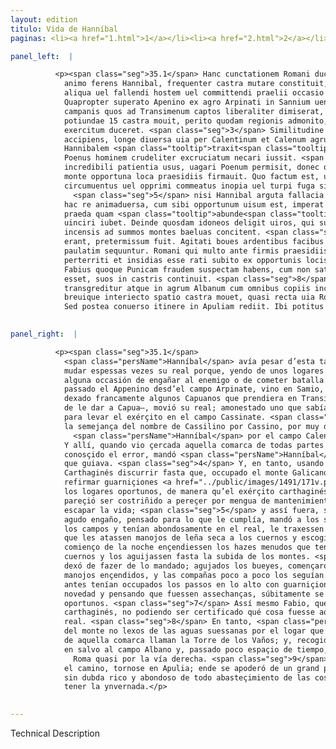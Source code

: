```yaml
---
layout: edition
titulo: Vida de Hanníbal
paginas: <li><a href="1.html">1</a></li><li><a href="2.html">2</a></li><li><a href="3.html">3</a></li><li><a href="4.html">4</a></li><li><a href="5.html">5</a></li><li><a href="6.html">6</a></li><li><a href="7.html">7</a></li><li><a href="8.html">8</a></li><li><a href="9.html">9</a></li><li><a href="10.html">10</a></li><li><a href="11.html">11</a></li><li><a href="12.html">12</a></li><li><a href="13.html">13</a></li><li><a href="14.html">14</a></li><li><a href="15.html">15</a></li><li><a href="16.html">16</a></li><li><a href="17.html">17</a></li><li><a href="18.html">18</a></li><li><a href="19.html">19</a></li><li><a href="20.html">20</a></li><li><a href="21.html">21</a></li><li><a href="22.html">22</a></li><li><a href="23.html">23</a></li><li><a href="24.html">24</a></li><li><a href="25.html">25</a></li><li><a href="26.html">26</a></li><li><a href="27.html">27</a></li><li><a href="28.html">28</a></li><li><a href="29.html">29</a></li><li><a href="30.html">30</a></li><li><a href="31.html">31</a></li><li><a href="32.html">32</a></li><li><a href="33.html">33</a></li><li><a href="34.html">34</a></li><li><a href="35.html">35</a></li><li><a href="36.html">36</a></li><li><a href="37.html">37</a></li><li><a href="38.html">38</a></li><li><a href="39.html">39</a></li><li><a href="40.html">40</a></li><li><a href="41.html">41</a></li><li><a href="42.html">42</a></li><li><a href="43.html">43</a></li><li><a href="44.html">44</a></li><li><a href="45.html">45</a></li><li><a href="46.html">46</a></li><li><a href="47.html">47</a></li><li><a href="48.html">48</a></li><li><a href="49.html">49</a></li><li><a href="50.html">50</a></li><li><a href="51.html">51</a></li><li><a href="52.html">52</a></li><li><a href="53.html">53</a></li><li><a href="54.html">54</a></li><li><a href="55.html">55</a></li><li><a href="56.html">56</a></li><li><a href="57.html">57</a></li><li><a href="58.html">58</a></li><li><a href="59.html">59</a></li><li><a href="60.html">60</a></li><li><a href="61.html">61</a></li><li><a href="62.html">62</a></li><li><a href="63.html">63</a></li><li><a href="64.html">64</a></li><li><a href="65.html">65</a></li><li><a href="66.html">66</a></li><li><a href="67.html">67</a></li><li><a href="68.html">68</a></li><li><a href="69.html">69</a></li><li><a href="70.html">70</a></li><li><a href="71.html">71</a></li><li><a href="72.html">72</a></li><li><a href="73.html">73</a></li><li><a href="74.html">74</a></li><li><a href="75.html">75</a></li><li><a href="76.html">76</a></li><li><a href="77.html">77</a></li><li><a href="78.html">78</a></li><li><a href="79.html">79</a></li><li><a href="80.html">80</a></li><li><a href="81.html">81</a></li><li><a href="82.html">82</a></li><li><a href="83.html">83</a></li><li><a href="84.html">84</a></li><li><a href="85.html">85</a></li><li><a href="86.html">86</a></li><li><a href="87.html">87</a></li><li><a href="88.html">88</a></li><li><a href="89.html">89</a></li><li><a href="90.html">90</a></li><li><a href="91.html">91</a></li><li><a href="92.html">92</a></li><li><a href="93.html">93</a></li><li><a href="94.html">94</a></li><li><a href="95.html">95</a></li><li><a href="96.html">96</a></li>

panel_left:  |

          <p><span class="seg">35.1</span> Hanc cunctationem Romani ducis iniquo
            animo ferens Hannibal, frequenter castra mutare constituit, ut pluribus adeundis locis
            aliqua uel fallendi hostem uel committendi praelii occasio oriretur. <span class="seg">2</span>
            Quapropter superato Apenino ex agro Arpinati in Sannium uenit, pauloque post quibusdam
            campanis quos ad Transimenum captos liberaliter dimiserat, afferentibus spem Capuae
            potiundae 15 castra mouit, perito quodam regionis admonito, ut in agrum Cassinatem
            exercitum duceret. <span class="seg">3</span> Similitudine nominis Cassilinum dux itineris pro Cassino
            accipiens, longe diuersa uia per Calentinum et Calenum agrum in campum Stellantem
            Hannibalem <span class="tooltip">traxit<span class="tooltiptext"><span class="om"><i>om. </i></span> #F duxit #P </span></span>. Vbi cum septa undique montibus et fluminibus regio teneretur, cognito errore,
            Poenus hominem crudeliter excruciatum necari iussit. <span class="seg">4</span> Fabius per id tempus
            incredibili patientia usus, uagari Poenum permisit, donec occupato Gallicano et Casilino
            monte opportuna loca praesidiis firmauit. Quo factum est, ut Punicus exercitus prope
            circumuentus uel opprimi commeatus inopia uel turpi fuga sibi consulere cogeretur;
              <span class="seg">5</span> nisi Hannibal arguta fallacia frustrato hoste periculum euitasset. Nam
            hac re animaduersa, cum sibi opportunum uisum est, imperat militibus suis, ut ex agresti
            praeda quam <span class="tooltip">abunde<span class="tooltiptext">habunde #F #S </span></span> in castris habebat, ad duo milia boum ad se deducant. Horum cornua facibus
            uinciri iubet. Deinde quosdam idoneos deligit uiros, qui sub primam uigiliam facibus
            incensis ad summos montes baeluas concitent. <span class="seg">6</span> Nihil ex iis quae imperata
            erant, pretermissum fuit. Agitati boues ardentibus facibus summa montium petunt. Copiae
            paulatim sequuntur. Romani qui multo ante firmis praesidiis saltus occupauerant, re noua
            perterriti et insidias esse rati subito ex opportunis locis discessere. <span class="seg">7</span>
            Fabius quoque Punicam fraudem suspectam habens, cum non satis constaret quidnam rei
            esset, suos in castris continuit. <span class="seg">8</span> Interim Poenus haud procul ab aquis <span class="tooltip">Suessanis<span class="tooltiptext">sinuessanis #E #F #G #M #N #P #R #S #U #W #r #s </span></span>, quem locum hac tempestate incolae regionis Turrim Balneorum appellant, saltum
            transgreditur atque in agrum Albanum cum omnibus copiis incolumibus sese recipit,
            breuique interiecto spatio castra mouet, quasi recta uia Romam petiturus. <span class="seg">9</span>
            Sed postea conuerso itinere in Apuliam rediit. Ibi potitus oppido Glereno <span class="tooltip">opulento<span class="tooltiptext">opulenti #U </span></span> sane et <span class="tooltip">abundanti<span class="tooltiptext">habundanti #F #G #M #P #S #W #s </span></span> omni <span class="tooltip">copia<span class="tooltiptext">copiarum #G #r #s </span></span> rerum hyberna in iis locis habere constituit.</p>
        

panel_right:  |

          <p><span class="seg">35.1</span>
            <span class="persName">Hanníbal</span> avía pesar d’esta tardança del capitán romano y determinó
            mudar espessas vezes su real porque, yendo de unos logares en otros, podiesse nasçer
            alguna occasión de engañar al enemigo o de cometer batalla. <span class="seg">2</span> Por ende,
            passado el Appenino desd’el campo Arpinate, vino en Samio, y poco después –por aver
            dexado francamente algunos Capuanos que prendiera en Transimeno que le davan esperança
            de le dar a Capua–, movió su real; amonestado uno que sabía la tierra que le guiasse
            para levar el exérçito en el campo Cassinate. <span class="seg">3</span> Y el que guiava, engañado de
            la semejança del nombre de Cassilino por Cassino, por muy diversa vía levó a
              <span class="persName">Hanníbal</span> por el campo Calentino y Caleno fasta el campo Stellate.
            Y allí, quando vio çercada aquella comarca de todas partes de montes y de ríos,
            conosçido el error, mandó <span class="persName">Hanníbal</span> atormentar y matar cruelmente al
            que guiava. <span class="seg">4</span> Y, en tanto, usando Fabio de increýble paciencia, dexó al
            Carthaginés discurrir fasta que, occupado el monte Galicano y Casilino, pudo poner y
            refirmar guarniçiones <a href="../public/images/1491/171v.png" target="new"><img class="facs" src="../public/images/1491/1491.jpg"/></a>[171v,a] de gente en
            los logares oportunos, de manera qu’el exérçito carthaginés o púnico, quasi atajado,
            pareçió ser costriñido a pereçer por mengua de mantenimientos o a fuyr feamente por
            escapar la vida; <span class="seg">5</span> y assí fuera, sino que <span class="persName">Hanníbal</span> con
            agudo engaño, pensado para lo que le cumplía, mandó a los suyos que, de lo robado por
            los campos y tenían abondosamente en el real, le traxessen fasta dos mill bueyes y mandó
            que les atassen manojos de leña seca a los cuernos y escogió varones ydóneos que en el
            comienço de la noche ençendiessen los hazes menudos que tenían atados los bueyes en los
            cuernos y los aguijassen fasta la subida de los montes. <span class="seg">6</span> Ninguna cosa se
            dexó de fazer de lo mandado; agujados los bueyes, començaron sobir los montes con sus
            manojos ençendidos, y las compañas poco a poco los seguían. Y los romanos, que mucho
            antes tenían occupados los passos en lo alto con guarniçiones de gente, espantados de la
            novedad y pensando que fuessen assechanças, súbitamente se partieron de los logares
            oportunos. <span class="seg">7</span> Assí mesmo Fabio, que tenía sospecha de engaño púnico o
            carthaginés, no podiendo ser certificado qué cosa fuesse aquello, detovo los suyos en el
            real. <span class="seg">8</span> En tanto, <span class="persName">Hanníbal</span> pudo passar de la otra parte
            del monte no lexos de las aguas suessanas por el logar que en este tiempo los moradores
            de aquella comarca llaman la Torre de los Vaños; y, recogidas todas sus compañas, llegó
            en salvo al campo Albano y, passado poco espaçio de tiempo, movió el real faza
              Roma quasi por la vía derecha. <span class="seg">9</span> Mas después, buelto
            el camino, tornose en Apulia; ende se apoderó de un grand pueblo llamado Glereno, logar
            sin dubda rico y abondoso de todo abasteçimiento de las cosas neçessarias, y quiso allí
            tener la ynvernada.</p>
        

---
```


Technical Description 